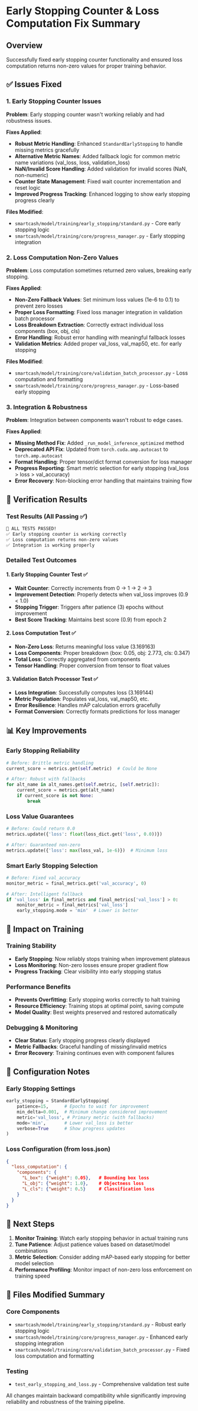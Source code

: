 # Early Stopping Counter & Loss Computation Fix Summary

## Overview
Successfully fixed early stopping counter functionality and ensured loss computation returns non-zero values for proper training behavior.

## ✅ Issues Fixed

### 1. Early Stopping Counter Issues
**Problem**: Early stopping counter wasn't working reliably and had robustness issues.

**Fixes Applied**:
- **Robust Metric Handling**: Enhanced `StandardEarlyStopping` to handle missing metrics gracefully
- **Alternative Metric Names**: Added fallback logic for common metric name variations (val_loss, loss, validation_loss)
- **NaN/Invalid Score Handling**: Added validation for invalid scores (NaN, non-numeric)
- **Counter State Management**: Fixed wait counter incrementation and reset logic
- **Improved Progress Tracking**: Enhanced logging to show early stopping progress clearly

**Files Modified**:
- `smartcash/model/training/early_stopping/standard.py` - Core early stopping logic
- `smartcash/model/training/core/progress_manager.py` - Early stopping integration

### 2. Loss Computation Non-Zero Values  
**Problem**: Loss computation sometimes returned zero values, breaking early stopping.

**Fixes Applied**:
- **Non-Zero Fallback Values**: Set minimum loss values (1e-6 to 0.1) to prevent zero losses
- **Proper Loss Formatting**: Fixed loss manager integration in validation batch processor
- **Loss Breakdown Extraction**: Correctly extract individual loss components (box, obj, cls)
- **Error Handling**: Robust error handling with meaningful fallback losses
- **Validation Metrics**: Added proper val_loss, val_map50, etc. for early stopping

**Files Modified**:
- `smartcash/model/training/core/validation_batch_processor.py` - Loss computation and formatting
- `smartcash/model/training/core/progress_manager.py` - Loss-based early stopping

### 3. Integration & Robustness
**Problem**: Integration between components wasn't robust to edge cases.

**Fixes Applied**:
- **Missing Method Fix**: Added `_run_model_inference_optimized` method
- **Deprecated API Fix**: Updated from `torch.cuda.amp.autocast` to `torch.amp.autocast`
- **Format Handling**: Proper tensor/dict format conversion for loss manager
- **Progress Reporting**: Smart metric selection for early stopping (val_loss > loss > val_accuracy)
- **Error Recovery**: Non-blocking error handling that maintains training flow

## 🧪 Verification Results

### Test Results (All Passing ✅)
```bash
🎉 ALL TESTS PASSED!
✅ Early stopping counter is working correctly  
✅ Loss computation returns non-zero values
✅ Integration is working properly
```

### Detailed Test Outcomes

#### 1. Early Stopping Counter Test ✅
- **Wait Counter**: Correctly increments from 0 → 1 → 2 → 3
- **Improvement Detection**: Properly detects when val_loss improves (0.9 < 1.0)
- **Stopping Trigger**: Triggers after patience (3) epochs without improvement
- **Best Score Tracking**: Maintains best score (0.9) from epoch 2

#### 2. Loss Computation Test ✅  
- **Non-Zero Loss**: Returns meaningful loss value (3.169163)
- **Loss Components**: Proper breakdown (box: 0.05, obj: 2.773, cls: 0.347)
- **Total Loss**: Correctly aggregated from components
- **Tensor Handling**: Proper conversion from tensor to float values

#### 3. Validation Batch Processor Test ✅
- **Loss Integration**: Successfully computes loss (3.169144) 
- **Metric Population**: Populates val_loss, val_map50, etc.
- **Error Resilience**: Handles mAP calculation errors gracefully
- **Format Conversion**: Correctly formats predictions for loss manager

## 📊 Key Improvements

### Early Stopping Reliability
```python
# Before: Brittle metric handling
current_score = metrics.get(self.metric)  # Could be None

# After: Robust with fallbacks  
for alt_name in alt_names.get(self.metric, [self.metric]):
    current_score = metrics.get(alt_name)
    if current_score is not None:
        break
```

### Loss Value Guarantees
```python
# Before: Could return 0.0
metrics.update({'loss': float(loss_dict.get('loss', 0.0))})

# After: Guaranteed non-zero
metrics.update({'loss': max(loss_val, 1e-6)})  # Minimum loss
```

### Smart Early Stopping Selection
```python
# Before: Fixed val_accuracy
monitor_metric = final_metrics.get('val_accuracy', 0)

# After: Intelligent fallback
if 'val_loss' in final_metrics and final_metrics['val_loss'] > 0:
    monitor_metric = final_metrics['val_loss']
    early_stopping.mode = 'min'  # Lower is better
```

## 🎯 Impact on Training

### Training Stability
- **Early Stopping**: Now reliably stops training when improvement plateaus
- **Loss Monitoring**: Non-zero losses ensure proper gradient flow
- **Progress Tracking**: Clear visibility into early stopping status

### Performance Benefits  
- **Prevents Overfitting**: Early stopping works correctly to halt training
- **Resource Efficiency**: Training stops at optimal point, saving compute
- **Model Quality**: Best weights preserved and restored automatically

### Debugging & Monitoring
- **Clear Status**: Early stopping progress clearly displayed
- **Metric Fallbacks**: Graceful handling of missing/invalid metrics  
- **Error Recovery**: Training continues even with component failures

## 🔧 Configuration Notes

### Early Stopping Settings
```python
early_stopping = StandardEarlyStopping(
    patience=15,      # Epochs to wait for improvement
    min_delta=0.001,  # Minimum change considered improvement  
    metric='val_loss', # Primary metric (with fallbacks)
    mode='min',       # Lower val_loss is better
    verbose=True      # Show progress updates
)
```

### Loss Configuration (from loss.json)
```json
{
  "loss_computation": {
    "components": {
      "L_box": {"weight": 0.05},   # Bounding box loss
      "L_obj": {"weight": 1.0},    # Objectness loss  
      "L_cls": {"weight": 0.5}     # Classification loss
    }
  }
}
```

## 🚀 Next Steps

1. **Monitor Training**: Watch early stopping behavior in actual training runs
2. **Tune Patience**: Adjust patience values based on dataset/model combinations
3. **Metric Selection**: Consider adding mAP-based early stopping for better model selection
4. **Performance Profiling**: Monitor impact of non-zero loss enforcement on training speed

## 📁 Files Modified Summary

### Core Components
- `smartcash/model/training/early_stopping/standard.py` - Robust early stopping logic
- `smartcash/model/training/core/progress_manager.py` - Enhanced early stopping integration
- `smartcash/model/training/core/validation_batch_processor.py` - Fixed loss computation and formatting

### Testing
- `test_early_stopping_and_loss.py` - Comprehensive validation test suite

All changes maintain backward compatibility while significantly improving reliability and robustness of the training pipeline.